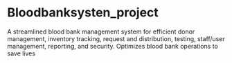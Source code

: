 # Bloodbanksysten_project
A streamlined blood bank management system for efficient donor management, inventory tracking, request and distribution, testing, staff/user management, reporting, and security. Optimizes blood bank operations to save lives
